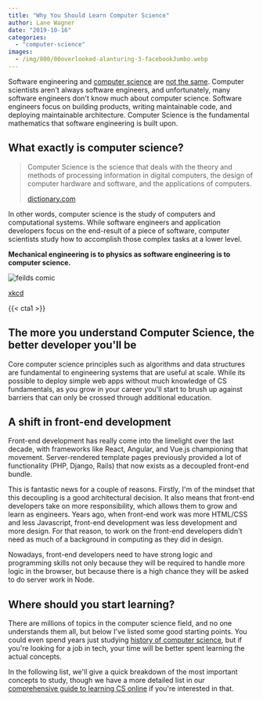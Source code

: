 ```yaml
---
title: "Why You Should Learn Computer Science"
author: Lane Wagner
date: "2019-10-16"
categories: 
  - "computer-science"
images:
  - /img/800/00overlooked-alanturing-3-facebookJumbo.webp
---
```


Software engineering and [computer science](/computer-science/comprehensive-guide-to-learn-computer-science-online/) are [not the same](/computer-science/computer-science-vs-software-engineering/). Computer scientists aren't always software engineers, and unfortunately, many software engineers don't know much about computer science. Software engineers focus on building products, writing maintainable code, and deploying maintainable architecture. Computer Science is the fundamental mathematics that software engineering is built upon.

## What exactly is computer science?

> Computer Science is the science that deals with the theory and methods of processing information in digital computers, the design of computer hardware and software, and the applications of computers.
> 
> [dictionary.com](https://www.dictionary.com/browse/computer-science)

In other words, computer science is the study of computers and computational systems. While software engineers and application developers focus on the end-result of a piece of software, computer scientists study how to accomplish those complex tasks at a lower level.

**Mechanical engineering is to physics as software engineering is to computer science.**

![feilds comic](/img/800/purity.png)

[xkcd](https://xkcd.com/435/)

{{< cta1 >}}

## The more you understand Computer Science, the better developer you'll be

Core computer science principles such as algorithms and data structures are fundamental to engineering systems that are useful at scale. While its possible to deploy simple web apps without much knowledge of CS fundamentals, as you grow in your career you'll start to brush up against barriers that can only be crossed through additional education.

## A shift in front-end development

Front-end development has really come into the limelight over the last decade, with frameworks like React, Angular, and Vue.js championing that movement. Server-rendered template pages previously provided a lot of functionality (PHP, Django, Rails) that now exists as a decoupled front-end bundle.

This is fantastic news for a couple of reasons. Firstly, I'm of the mindset that this decoupling is a good architectural decision. It also means that front-end developers take on more responsibility, which allows them to grow and learn as engineers. Years ago, when front-end work was more HTML/CSS and less Javascript, front-end development was less development and more design. For that reason, to work on the front-end developers didn't need as much of a background in computing as they did in design.

Nowadays, front-end developers need to have strong logic and programming skills not only because they will be required to handle more logic in the browser, but because there is a high chance they will be asked to do server work in Node.

## Where should you start learning?

There are millions of topics in the computer science field, and no one understands them all, but below I've listed some good starting points. You could even spend years just studying [history of computer science](/computer-science/the-history-of-computer-science/), but if you're looking for a job in tech, your time will be better spent learning the actual concepts.

In the following list, we'll give a quick breakdown of the most important concepts to study, though we have a more detailed list in our [comprehensive guide to learning CS online](/computer-science/comprehensive-guide-to-learn-computer-science-online/) if you're interested in that.
